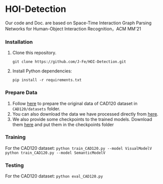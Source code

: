 # HOI-Detection
Our code and Doc. are based on Space-Time Interaction Graph Parsing Networks for Human-Object Interaction Recognition，ACM MM'21
### Installation
1. Clone this repository.   
    ```
    git clone https://github.com/J-Fe/HOI-Detection.git
    ```
  
2. Install Python dependencies:   
    ```
    pip install -r requirements.txt
    ```
### Prepare Data
1. Follow [here](https://github.com/praneeth11009/LIGHTEN-Learning-Interactions-with-Graphs-and-Hierarchical-TEmporal-Networks-for-HOI) to prepare the original data of CAD120 dataset in `CAD120/datasets` folder.
2. You can also download the data we have processed directly from [here](https://drive.google.com/drive/folders/1ntHUZO8CBHV6-Wwci6XqcaQdK4EJUZJi?usp=sharing).
3. We also provide some checkpoints to the trained models. Download them [here](https://drive.google.com/drive/folders/1ntHUZO8CBHV6-Wwci6XqcaQdK4EJUZJi?usp=sharing) and put them in the checkpoints folder
### Training
For the CAD120 dataset:
    ```
        python train_CAD120.py --model VisualModelV
    ```
    ```
        python train_CAD120.py --model SemanticModelV 
    ```

### Testing
For the CAD120 dataset:
    ```
        python eval_CAD120.py
    ```
